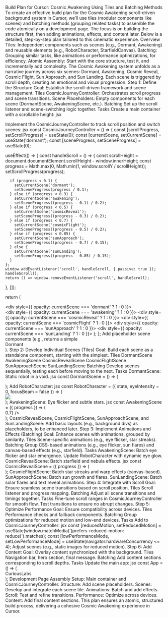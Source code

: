 Build Plan for Cursor: Cosmic Awakening Using Tiles and Batching Methods
To create an effective build plan for the Cosmic Awakening scroll-driven background system in Cursor, we’ll use tiles (modular components like scenes) and batching methods (grouping related tasks) to assemble the code atomically on a development page. The focus is on building the structure first, then adding animations, effects, and content later. Below is a detailed, step-by-step plan tailored to this cinematic experience.
Overview
Tiles: Independent components such as scenes (e.g., Dormant, Awakening) and reusable elements (e.g., RobotCharacter, StarfieldCanvas).
Batching: Grouping similar tasks, like animations or performance optimizations, for efficiency.
Atomic Assembly: Start with the core structure, test it, and incrementally add complexity.
The Cosmic Awakening system unfolds as a narrative journey across six scenes: Dormant, Awakening, Cosmic Reveal, Cosmic Flight, Sun Approach, and Sun Landing. Each scene is triggered by scroll depth, creating an emotional and visual progression.
Step 1: Define the Structure
Goal: Establish the scroll-driven framework and scene management.
Tiles
CosmicJourneyController: Orchestrates scroll progress and scene transitions.
Scene Placeholders: Empty components for each scene (DormantScene, AwakeningScene, etc.).
Batching
Set up the scroll listener and scene-switching logic together.
Tasks
Create a main container with a scrollable height:
jsx
<div className="relative min-h-[500vh]"></div>
Implement the CosmicJourneyController to track scroll position and switch scenes:
jsx
const CosmicJourneyController = () => {
  const [scrollProgress, setScrollProgress] = useState(0);
  const [currentScene, setCurrentScene] = useState('dormant');
  const [sceneProgress, setSceneProgress] = useState(0);

  useEffect(() => {
    const handleScroll = () => {
      const scrollHeight = document.documentElement.scrollHeight - window.innerHeight;
      const progress = Math.max(0, Math.min(1, window.scrollY / scrollHeight));
      setScrollProgress(progress);

      if (progress < 0.1) {
        setCurrentScene('dormant');
        setSceneProgress(progress / 0.1);
      } else if (progress < 0.3) {
        setCurrentScene('awakening');
        setSceneProgress((progress - 0.1) / 0.2);
      } else if (progress < 0.5) {
        setCurrentScene('cosmicReveal');
        setSceneProgress((progress - 0.3) / 0.2);
      } else if (progress < 0.7) {
        setCurrentScene('cosmicFlight');
        setSceneProgress((progress - 0.5) / 0.2);
      } else if (progress < 0.85) {
        setCurrentScene('sunApproach');
        setSceneProgress((progress - 0.7) / 0.15);
      } else {
        setCurrentScene('sunLanding');
        setSceneProgress((progress - 0.85) / 0.15);
      }
    };
    window.addEventListener('scroll', handleScroll, { passive: true });
    handleScroll();
    return () => window.removeEventListener('scroll', handleScroll);
  }, []);

  return (
    <div className="fixed inset-0 z-0 overflow-hidden">
      <div style={{ opacity: currentScene === 'dormant' ? 1 : 0 }}><DormantScene progress={sceneProgress} /></div>
      <div style={{ opacity: currentScene === 'awakening' ? 1 : 0 }}><AwakeningScene progress={sceneProgress} /></div>
      <div style={{ opacity: currentScene === 'cosmicReveal' ? 1 : 0 }}><CosmicRevealScene progress={sceneProgress} /></div>
      <div style={{ opacity: currentScene === 'cosmicFlight' ? 1 : 0 }}><CosmicFlightScene progress={sceneProgress} /></div>
      <div style={{ opacity: currentScene === 'sunApproach' ? 1 : 0 }}><SunApproachScene progress={sceneProgress} /></div>
      <div style={{ opacity: currentScene === 'sunLanding' ? 1 : 0 }}><SunLandingScene progress={sceneProgress} /></div>
    </div>
  );
};
Add placeholder scene components (e.g., <DormantScene /> returns a simple <div>Dormant</div>).
Step 2: Develop Individual Scenes (Tiles)
Goal: Build each scene as a standalone component, starting with the simplest.
Tiles
DormantScene
AwakeningScene
CosmicRevealScene
CosmicFlightScene
SunApproachScene
SunLandingScene
Batching
Develop scenes sequentially, testing each before moving to the next.
Tasks
DormantScene: Static robot in a void.
jsx
const DormantScene = () => (
  <div className="absolute inset-0 bg-black">
    <div className="absolute inset-0 flex items-center justify-center">
      <RobotCharacter state="dormant" />
    </div>
    <div className="absolute inset-0 opacity-5 bg-gradient-radial from-indigo-900/10 to-transparent" />
  </div>
);
Add RobotCharacter:
jsx
const RobotCharacter = ({ state, eyeIntensity = 0, focusBeam = false }) => (
  <div className="relative w-64 h-64">
    <img src="/images/robot.png" className="w-full h-full" />
    <div className={`absolute top-[30%] left-[45%] w-6 h-6 rounded-full ${state === 'dormant' ? 'opacity-0' : `opacity-${Math.round(eyeIntensity * 100)}`}`} />
  </div>
);
AwakeningScene: Eye flicker and subtle stars.
jsx
const AwakeningScene = ({ progress }) => (
  <div className="absolute inset-0 bg-black">
    <div className="absolute inset-0 flex items-center justify-center">
      <RobotCharacter state="awakening" eyeIntensity={progress} focusBeam={progress > 0.7} />
    </div>
    <div className="absolute inset-0 bg-gradient-radial from-indigo-900/30 to-transparent" style={{ opacity: progress * 0.4 }} />
  </div>
);
CosmicRevealScene, CosmicFlightScene, SunApproachScene, and SunLandingScene: Add basic layouts (e.g., background divs) as placeholders, to be enhanced later.
Step 3: Implement Animations and Effects (Batching)
Goal: Enhance scenes with animations, grouped by similarity.
Tiles
Scene-specific animations (e.g., eye flicker, star streaks).
Batching
Group CSS-based animations (e.g., eye flicker, sun flares) and canvas-based effects (e.g., starfield).
Tasks
AwakeningScene: Batch eye flicker and star emergence.
Update RobotCharacter with dynamic eye glow.
CosmicRevealScene: Batch starfield and nebula effects.
jsx
const CosmicRevealScene = ({ progress }) => (
  <div className="absolute inset-0 bg-black">
    <StarfieldCanvas opacity={0.6 + progress * 0.4} />
    <div className="absolute inset-0" style={{ background: `radial-gradient(circle, rgba(139, 92, 246, ${progress * 0.3}) 0%, transparent 70%)` }} />
  </div>
);
CosmicFlightScene: Batch star streaks and warp effects (canvas-based).
SunApproachScene: Batch sun growth and flares.
SunLandingScene: Batch solar flares and text reveal animations.
Step 4: Integrate with Scroll
Goal: Ensure seamless scene transitions based on scroll position.
Tiles
Scroll listener and progress mapping.
Batching
Adjust all scene transitions and timings together.
Tasks
Fine-tune scroll ranges in CosmicJourneyController for smooth flow.
Test transitions to ensure no abrupt changes.
Step 5: Optimize Performance
Goal: Ensure compatibility across devices.
Tiles
Performance checks and fallback components.
Batching
Group optimizations for reduced motion and low-end devices.
Tasks
Add to CosmicJourneyController:
jsx
const [reducedMotion, setReducedMotion] = useState(window.matchMedia('(prefers-reduced-motion: reduce)').matches);
const [lowPerformanceMode, setLowPerformanceMode] = useState(navigator.hardwareConcurrency <= 4);
Adjust scenes (e.g., static images for reduced motion).
Step 6: Add Content
Goal: Overlay content synchronized with the background.
Tiles
Navigation bar, hero section, final message.
Batching
Add content sections corresponding to scroll depths.
Tasks
Update the main app:
jsx
const App = () => (
  <div className="relative min-h-[500vh]">
    <CosmicJourneyController />
    <div className="relative z-10">
      <section className="h-screen" />
      <section className="h-screen" />
      <section className="h-screen" />
      <section className="h-screen" />
      <section className="h-screen flex items-center justify-center">
        <div className="text-white">CuriousLabs</div>
      </section>
    </div>
  </div>
);
Development Page Assembly
Setup: Main container and CosmicJourneyController.
Structure: Add scene placeholders.
Scenes: Develop and integrate each scene tile.
Animations: Batch and add effects.
Scroll: Test and refine transitions.
Performance: Optimize across devices.
Content: Add final content sections.
This plan ensures an atomic, structured build process, delivering a cohesive Cosmic Awakening experience in Cursor.